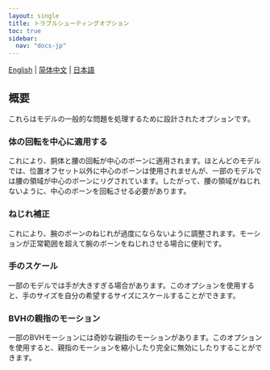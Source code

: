 ```yaml
---
layout: single
title: トラブルシューティングオプション
toc: true
sidebar:
  nav: "docs-jp"
---
```


[English](/dancexr/features/troubleshooting_options) | [简体中文](/zh/dancexr/features/troubleshooting_options) | [日本語](/jp/dancexr/features/troubleshooting_options)

## 概要
これらはモデルの一般的な問題を処理するために設計されたオプションです。

### 体の回転を中心に適用する
これにより、胴体と腰の回転が中心のボーンに適用されます。ほとんどのモデルでは、位置オフセット以外に中心のボーンは使用されませんが、一部のモデルでは腰の領域が中心のボーンにリグされています。したがって、腰の領域がねじれないように、中心のボーンを回転させる必要があります。

### ねじれ補正
これにより、腕のボーンのねじれが過度にならないように調整されます。モーションが正常範囲を超えて腕のボーンをねじれさせる場合に便利です。

### 手のスケール
一部のモデルでは手が大きすぎる場合があります。このオプションを使用すると、手のサイズを自分の希望するサイズにスケールすることができます。

### BVHの親指のモーション
一部のBVHモーションには奇妙な親指のモーションがあります。このオプションを使用すると、親指のモーションを縮小したり完全に無効にしたりすることができます。